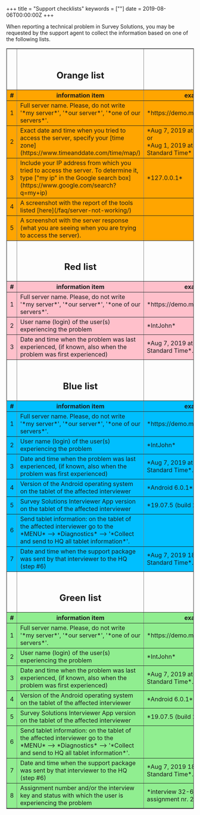 +++
title = "Support checklists"
keywords = [""]
date = 2019-08-06T00:00:00Z
+++


When reporting a technical problem in Survey Solutions, you may be requested by the 
support agent to collect the information based on one of the following lists.


<TABLE border=1>

<TR><TD><A name="orange"><TD align=center><BR><H2>Orange list</H2><TD>
<TR align=center bgcolor="orange"><TH>#<TH width=50%>information item<TH width=50%>example</TH>
<TR bgcolor="orange">
<TD align=center>1<TD>Full server name. Please, do not write '*my server*', '*our server*', '*one of our servers*'.
<TD>*https://demo.mysurvey.solutions*
<TR bgcolor="orange">
<TD align=center>2<TD>Exact date and time when you tried to access the server, specify
    your [time zone](https://www.timeanddate.com/time/map/)
<TD>*Aug 7, 2019 at 16:34 UTC+2:00*  <BR>or<BR>*Aug 1, 2019 at 06:59 Pacific Standard Time*
<TR bgcolor="orange">
<TD align=center>3<TD>Include your IP address from which you tried to access the server.
    To determine it, type ["my ip" in the Google search
    box](https://www.google.com/search?q=my+ip)
<TD> *127.0.0.1*
<TR bgcolor="orange">
<TD align=center>4<TD>A screenshot with the report of the tools listed [here](/faq/server-not-working/)
<TD>
<TR bgcolor="orange">
<TD align=center>5<TD>A screenshot with the server response (what you are seeing
    when you are trying to access the server).
<TD>

<TR><TD><A name="red"><TD align=center><BR><H2>Red list</H2><TD>
<TR align=center bgcolor="pink"><TH>#<TH width=50%>information item<TH width=50%>example</TH>
<TR bgcolor="pink">
<TD align=center>1<TD>Full server name. Please, do not write '*my server*', '*our server*', '*one of our servers*'.
<TD>*https://demo.mysurvey.solutions*
<TR bgcolor="pink">
<TD align=center>2<TD>User name (login) of the user(s) experiencing the problem
<TD>*IntJohn*
<TR bgcolor="pink">
<TD align=center>3<TD>Date and time when the problem was last experienced, (if known, also when the problem was first experienced)
<TD> *Aug 7, 2019 at 16:34 Pacific Standard Time*.

<TR><TD><A name="blue"><TD align=center><BR><H2>Blue list</H2><TD>
<TR align=center bgcolor="DeepSkyBlue"><TH>#<TH width=50%>information item<TH width=50%>example</TH>
<TR bgcolor="DeepSkyBlue">
<TD align=center>1<TD>Full server name. Please, do not write '*my server*', '*our server*', '*one of our servers*'.
<TD>*https://demo.mysurvey.solutions*
<TR bgcolor="DeepSkyBlue">
<TD align=center>2<TD>User name (login) of the user(s) experiencing the problem
<TD>*IntJohn*
<TR bgcolor="DeepSkyBlue">
<TD align=center>3<TD>Date and time when the problem was last experienced, (if known, also when the problem was first experienced)
<TD> *Aug 7, 2019 at 16:34 Pacific Standard Time*.
<TR bgcolor="DeepSkyBlue">
<TD align=center>4<TD>Version of the Android operating system on the tablet of the affected interviewer
<TD>*Android 6.0.1*.
<TR bgcolor="DeepSkyBlue">
<TD align=center>5<TD>Survey Solutions Interviewer App version on the tablet of the affected interviewer
<TD>*19.07.5 (build 25531)*.
<TR bgcolor="DeepSkyBlue">
<TD align=center>6<TD>Send tablet information: on the tablet of the affected interviewer go to the<BR>*MENU* --> *Diagnostics* --> '*Collect and send to HQ all tablet information*'.
<TD>
<TR bgcolor="DeepSkyBlue">
<TD align=center>7<TD>Date and time when the support package was sent by that interviewer to the HQ (step #6)
<TD>*Aug 7, 2019 18:39 Pacific Standard Time*.


<TR><TD><A name="green"><TD align=center><BR><H2>Green list</H2><TD>
<TR align=center bgcolor="LightGreen"><TH width=3%>#<TH width=50%>information item<TH width=50%>example</TH>
<TR bgcolor="LightGreen">
<TD align=center>1<TD>Full server name. Please, do not write '*my server*', '*our server*', '*one of our servers*'.
<TD>*https://demo.mysurvey.solutions*
<TR bgcolor="LightGreen">
<TD align=center>2<TD>User name (login) of the user(s) experiencing the problem
<TD>*IntJohn*
<TR bgcolor="LightGreen">
<TD align=center>3<TD>Date and time when the problem was last experienced, (if known, also when the problem was first experienced)
<TD> *Aug 7, 2019 at 16:34 Pacific Standard Time*.
<TR bgcolor="LightGreen">
<TD align=center>4<TD>Version of the Android operating system on the tablet of the affected interviewer
<TD>*Android 6.0.1*.
<TR bgcolor="LightGreen">
<TD align=center>5<TD>Survey Solutions Interviewer App version on the tablet of the affected interviewer
<TD>*19.07.5 (build 25531)*.
<TR bgcolor="LightGreen">
<TD align=center>6<TD>Send tablet information: on the tablet of the affected interviewer go to the<BR>*MENU* --> *Diagnostics* --> '*Collect and send to HQ all tablet information*'.
<TD>
<TR bgcolor="LightGreen">
<TD align=center>7<TD>Date and time when the support package was sent by that interviewer to the HQ (step #6)
<TD>*Aug 7, 2019 18:39 Pacific Standard Time*.
<TD>
<TR bgcolor="LightGreen">
<TD align=center>8<TD>Assignment number and/or the interview key and status with which the user is experiencing the problem
<TD>*interview 32-64-12-90 from assignment nr. 2317*.


</TABLE>